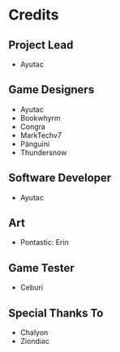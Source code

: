 # Credits

## Project Lead
* Ayutac

## Game Designers
* Ayutac
* Bookwhyrm
* Congra
* MarkTechv7
* Pänguini
* Thundersnow

## Software Developer
* Ayutac

## Art
* Pontastic: Erin

## Game Tester
* Ceburi

## Special Thanks To
* Chalyon
* Ziondiac
